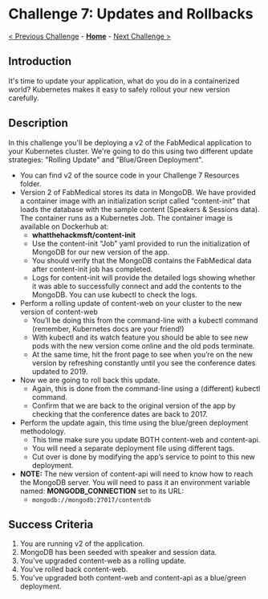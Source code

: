 # Challenge 7: Updates and Rollbacks

[< Previous Challenge](./06-deploymongo.md) - **[Home](../README.md)** - [Next Challenge >](./08-helm.md)

## Introduction

It's time to update your application, what do you do in a containerized world? Kubernetes makes it easy to safely rollout your new version carefully.

## Description

In this challenge you'll be deploying a v2 of the FabMedical application to your Kubernetes cluster. We're going to do this using two different update strategies: "Rolling Update" and "Blue/Green Deployment".

- You can find v2 of the source code in your Challenge 7 Resources folder.
- Version 2 of FabMedical stores its data in MongoDB.  We have provided a container image with an initialization script called “content-init” that loads the database with the sample content (Speakers & Sessions data).  The container runs as a Kubernetes Job.  The container image is available on Dockerhub at:
	- **whatthehackmsft/content-init**
	- Use the content-init “Job” yaml provided to run the initialization of MongoDB for our new version of the app.
	- You should verify that the MongoDB contains the FabMedical data after content-init job has completed.
	- Logs for content-init will provide the detailed logs showing whether it was able to successfully connect and add the contents to the MongoDB. You can use kubectl to check the logs.
- Perform a rolling update of content-web on your cluster to the new version of content-web
	- You’ll be doing this from the command-line with a kubectl command (remember, Kubernetes docs are your friend!)
	- With kubectl and its watch feature you should be able to see new pods with the new version come online and the old pods terminate.
	- At the same time, hit the front page to see when you’re on the new version by refreshing constantly until you see the conference dates updated to 2019. 
- Now we are going to roll back this update.
	- Again, this is done from the command-line using a (different) kubectl command.
	- Confirm that we are back to the original version of the app by checking that the conference dates are back to 2017.
- Perform the update again, this time using the blue/green deployment methodology.
	- This time make sure you update BOTH content-web and content-api.
	- You will need a separate deployment file using different tags.
	- Cut over is done by modifying the app’s service to point to this new deployment.
- **NOTE:** The new version of content-api will need to know how to reach the MongoDB server. You will need to pass it an environment variable named: **MONGODB_CONNECTION** set to its URL:
	- `mongodb://mongodb:27017/contentdb`

## Success Criteria

1. You are running v2 of the application.
1. MongoDB has been seeded with speaker and session data.
1. You've upgraded content-web as a rolling update.
1. You've rolled back content-web.
1. You've upgraded both content-web and content-api as a blue/green deployment.
